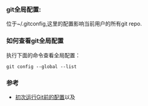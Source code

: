 


### git全局配置: 
位于~/.gitconfig,这里的配置影响当前用户的所有git repo.





### 如何查看git全局配置
执行下面的命令查看全局配置：
```
git config --global --list
```




### 参考
- [初次运行Git前的配置](https://git-scm.com/book/zh/v1/%E8%B5%B7%E6%AD%A5-%E5%88%9D%E6%AC%A1%E8%BF%90%E8%A1%8C-Git-%E5%89%8D%E7%9A%84%E9%85%8D%E7%BD%AE)以及
